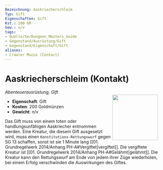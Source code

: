 ```yaml
---
Bezeichnung: Aaskriecherschleim
Typ: Gift
Eigenschaften: Gift
Kst.: 200 GM
Gew.: n/v
tags:
- Quelle/5e/Dungeon_Masters_Guide
- Gegenstand/Ausrüstung/Gift
- Gegenstand/Eigenschaft/Gift
aliases:
- Crawler Mucus (Contact)
---
```

# Aaskriecherschleim (Kontakt)
*Abenteuerausrüstung, Gift*  
<img src="Symbolik/Gegenstände.webp" align="right" width="150">

- **Eigenschaft**: Gift
- **Kosten**: 200 Goldmünzen
- **Gewicht**: n/v

Das Gift muss von einem toten oder handlungsunfähigen Aaskriecher entnommen werden. Eine Kreatur, die diesem Gift ausgesetzt wird, muss einen `Konstitutions-Rettungswurf` gegen SG 13 schaffen, sonst ist sie 1 Minute lang [[01. Grundregelwerk 2014/Anhang PH-A#Vergiftet|vergiftet]]. Die vergiftete Kreatur ist [[01. Grundregelwerk 2014/Anhang PH-A#Gelähmt|gelähmt]]. Die Kreatur kann den Rettungswurf am Ende von jedem ihrer Züge wiederholen, bei einem Erfolg verschwinden die Auswirkungen des Giftes.